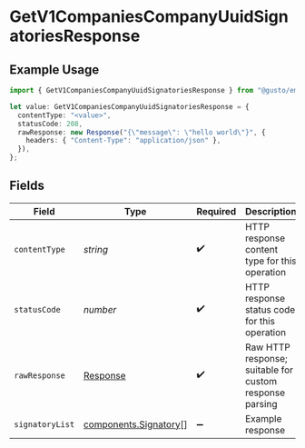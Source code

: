 # GetV1CompaniesCompanyUuidSignatoriesResponse

## Example Usage

```typescript
import { GetV1CompaniesCompanyUuidSignatoriesResponse } from "@gusto/embedded-api/models/operations/getv1companiescompanyuuidsignatories.js";

let value: GetV1CompaniesCompanyUuidSignatoriesResponse = {
  contentType: "<value>",
  statusCode: 208,
  rawResponse: new Response("{\"message\": \"hello world\"}", {
    headers: { "Content-Type": "application/json" },
  }),
};
```

## Fields

| Field                                                                 | Type                                                                  | Required                                                              | Description                                                           |
| --------------------------------------------------------------------- | --------------------------------------------------------------------- | --------------------------------------------------------------------- | --------------------------------------------------------------------- |
| `contentType`                                                         | *string*                                                              | :heavy_check_mark:                                                    | HTTP response content type for this operation                         |
| `statusCode`                                                          | *number*                                                              | :heavy_check_mark:                                                    | HTTP response status code for this operation                          |
| `rawResponse`                                                         | [Response](https://developer.mozilla.org/en-US/docs/Web/API/Response) | :heavy_check_mark:                                                    | Raw HTTP response; suitable for custom response parsing               |
| `signatoryList`                                                       | [components.Signatory](../../models/components/signatory.md)[]        | :heavy_minus_sign:                                                    | Example response                                                      |